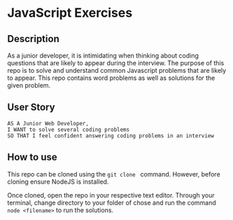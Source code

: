 # JavaScript Exercises

## Description 
As a junior developer, it is intimidating when thinking about coding questions that are likely to appear during the interview. The purpose of this repo is to solve and understand common Javascript problems that are likely to appear. This repo contains word problems as well as solutions for the given problem.

## User Story
```
AS A Junior Web Developer,
I WANT to solve several coding problems
SO THAT I feel confident answering coding problems in an interview
```


## How to use
This repo can be cloned using the  ```git clone ``` command. However, before cloning ensure NodeJS is installed.

Once cloned, open the repo in your respective text editor. Through your terminal, change directory to your folder of chose and run the command 
```node <filename>``` to run the solutions. 

